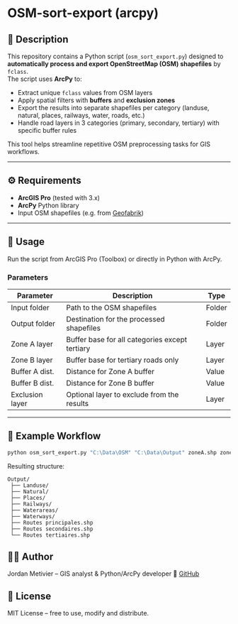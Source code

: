 # OSM-sort-export (arcpy)

## 📌 Description
This repository contains a Python script (`osm_sort_export.py`) designed to **automatically process and export OpenStreetMap (OSM) shapefiles** by `fclass`.  
The script uses **ArcPy** to:
- Extract unique `fclass` values from OSM layers  
- Apply spatial filters with **buffers** and **exclusion zones**  
- Export the results into separate shapefiles per category (landuse, natural, places, railways, water, roads, etc.)  
- Handle road layers in 3 categories (primary, secondary, tertiary) with specific buffer rules  

This tool helps streamline repetitive OSM preprocessing tasks for GIS workflows.

---

## ⚙️ Requirements
- **ArcGIS Pro** (tested with 3.x)  
- **ArcPy** Python library  
- Input OSM shapefiles (e.g. from [Geofabrik](https://download.geofabrik.de/))  

---

## 🚀 Usage
Run the script from ArcGIS Pro (Toolbox) or directly in Python with ArcPy.

### Parameters
| Parameter        | Description                                        | Type   |
|------------------|----------------------------------------------------|--------|
| Input folder     | Path to the OSM shapefiles                         | Folder |
| Output folder    | Destination for the processed shapefiles           | Folder |
| Zone A layer     | Buffer base for all categories except tertiary     | Layer  |
| Zone B layer     | Buffer base for tertiary roads only                | Layer  |
| Buffer A dist.   | Distance for Zone A buffer                         | Value  |
| Buffer B dist.   | Distance for Zone B buffer                         | Value  |
| Exclusion layer  | Optional layer to exclude from the results         | Layer  |

---

## 📂 Example Workflow
```bash
python osm_sort_export.py "C:\Data\OSM" "C:\Data\Output" zoneA.shp zoneB.shp 200m 100m exclusion_zone.shp
```

Resulting structure:
```
Output/
 ├── Landuse/
 ├── Natural/
 ├── Places/
 ├── Railways/
 ├── Waterareas/
 ├── Waterways/
 ├── Routes principales.shp
 ├── Routes secondaires.shp
 └── Routes tertiaires.shp
```

## 🧑‍💻 Author

Jordan Metivier – GIS analyst & Python/ArcPy developer
🔗 [GitHub](https://github.com/jmetivier-gis)


## 📜 License

MIT License – free to use, modify and distribute.



